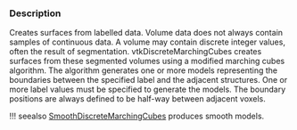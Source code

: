 ### Description

Creates surfaces from labelled data. Volume data does not always contain samples of continuous data. A volume may contain discrete integer values, often the result of segmentation.
vtkDiscreteMarchingCubes creates surfaces from these segmented volumes using a modified marching cubes algorithm.
The algorithm generates one or more models representing the boundaries between the specified label and the adjacent structures. One or more label values must be specified to generate the models. The boundary positions are always defined to be half-way between adjacent voxels.

!!! seealso
    [SmoothDiscreteMarchingCubes](../SmoothDiscreteMarchingCubes) produces smooth models.

